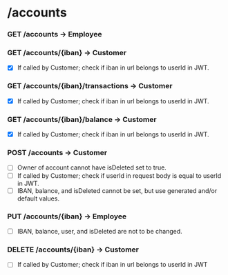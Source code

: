 # /accounts


### GET        /accounts -> Employee
### GET        /accounts/{iban} -> Customer

- [x] If called by Customer; check if iban in url belongs to userId in JWT.

### GET        /accounts/{iban}/transactions -> Customer

- [x] If called by Customer; check if iban in url belongs to userId in JWT.

### GET        /accounts/{iban}/balance -> Customer

- [x] If called by Customer; check if iban in url belongs to userId in JWT.

### POST        /accounts -> Customer

- [ ] Owner of account cannot have isDeleted set to true.
- [ ] If called by Customer; check if userId in request body is equal to userId in JWT.
- [ ] IBAN, balance, and isDeleted cannot be set, but use generated and/or default values.

### PUT        /accounts/{iban} -> Employee

- [ ] IBAN, balance, user, and isDeleted are not to be changed.

### DELETE    /accounts/{iban} -> Customer

- [ ] If called by Customer; check if iban in url belongs to userId in JWT